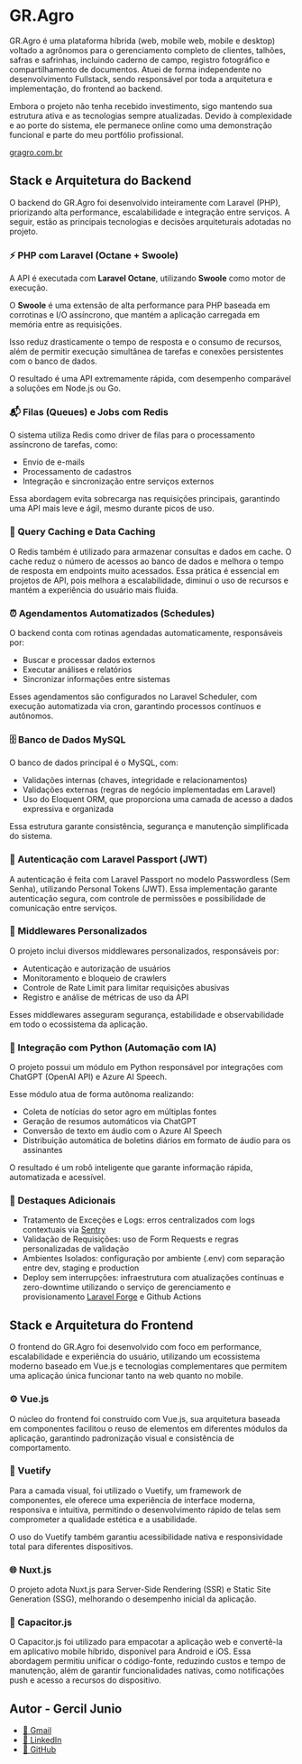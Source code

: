 # GR.Agro
GR.Agro é uma plataforma híbrida (web, mobile web, mobile e desktop) voltado a agrônomos para o gerenciamento completo de clientes, talhões, safras e safrinhas, incluindo caderno de campo, registro fotográfico e compartilhamento de documentos. Atuei de forma independente no desenvolvimento Fullstack, sendo responsável por toda a arquitetura e implementação, do frontend ao backend.

Embora o projeto não tenha recebido investimento, sigo mantendo sua estrutura ativa e as tecnologias sempre atualizadas. Devido à complexidade e ao porte do sistema, ele permanece online como uma demonstração funcional e parte do meu portfólio profissional.

[gragro.com.br](https://gragro.com.br)

## Stack e Arquitetura do Backend
O backend do GR.Agro foi desenvolvido inteiramente com Laravel (PHP), priorizando alta performance, escalabilidade e integração entre serviços. A seguir, estão as principais tecnologias e decisões arquiteturais adotadas no projeto.

### ⚡ PHP com Laravel (Octane + Swoole)
A API é executada com **Laravel Octane**, utilizando **Swoole** como motor de execução.   

O **Swoole** é uma extensão de alta performance para PHP baseada em corrotinas e I/O assíncrono, que mantém a aplicação carregada em memória entre as requisições.   

Isso reduz drasticamente o tempo de resposta e o consumo de recursos, além de permitir execução simultânea de tarefas e conexões persistentes com o banco de dados.   

O resultado é uma API extremamente rápida, com desempenho comparável a soluções em Node.js ou Go.

### 📬 Filas (Queues) e Jobs com Redis
O sistema utiliza Redis como driver de filas para o processamento assíncrono de tarefas, como:

- Envio de e-mails
- Processamento de cadastros
- Integração e sincronização entre serviços externos

Essa abordagem evita sobrecarga nas requisições principais, garantindo uma API mais leve e ágil, mesmo durante picos de uso.

### 🧠 Query Caching e Data Caching
O Redis também é utilizado para armazenar consultas e dados em cache. O cache reduz o número de acessos ao banco de dados e melhora o tempo de resposta em endpoints muito acessados. Essa prática é essencial em projetos de API, pois melhora a escalabilidade, diminui o uso de recursos e mantém a experiência do usuário mais fluida.

### ⏰ Agendamentos Automatizados (Schedules)
O backend conta com rotinas agendadas automaticamente, responsáveis por:

- Buscar e processar dados externos
- Executar análises e relatórios
- Sincronizar informações entre sistemas

Esses agendamentos são configurados no Laravel Scheduler, com execução automatizada via cron, garantindo processos contínuos e autônomos.

### 🗄️ Banco de Dados MySQL
O banco de dados principal é o MySQL, com:

- Validações internas (chaves, integridade e relacionamentos)
- Validações externas (regras de negócio implementadas em Laravel)
- Uso do Eloquent ORM, que proporciona uma camada de acesso a dados expressiva e organizada

Essa estrutura garante consistência, segurança e manutenção simplificada do sistema.

### 🔐 Autenticação com Laravel Passport (JWT)
A autenticação é feita com Laravel Passport no modelo Passwordless (Sem Senha), utilizando Personal Tokens (JWT). Essa implementação garante autenticação segura, com controle de permissões e possibilidade de comunicação entre serviços.

### 🧩 Middlewares Personalizados
O projeto inclui diversos middlewares personalizados, responsáveis por:

- Autenticação e autorização de usuários
- Monitoramento e bloqueio de crawlers
- Controle de Rate Limit para limitar requisições abusivas
- Registro e análise de métricas de uso da API

Esses middlewares asseguram segurança, estabilidade e observabilidade em todo o ecossistema da aplicação.

### 🤖 Integração com Python (Automação com IA)
O projeto possui um módulo em Python responsável por integrações com ChatGPT (OpenAI API) e Azure AI Speech.

Esse módulo atua de forma autônoma realizando:

- Coleta de notícias do setor agro em múltiplas fontes
- Geração de resumos automáticos via ChatGPT
- Conversão de texto em áudio com o Azure AI Speech
- Distribuição automática de boletins diários em formato de áudio para os assinantes

O resultado é um robô inteligente que garante informação rápida, automatizada e acessível.

### 🚀 Destaques Adicionais
- Tratamento de Exceções e Logs: erros centralizados com logs contextuais via [Sentry](https://sentry.io)   
- Validação de Requisições: uso de Form Requests e regras personalizadas de validação   
- Ambientes Isolados: configuração por ambiente (.env) com separação entre dev, staging e production
- Deploy sem interrupções: infraestrutura com atualizações contínuas e zero-downtime utilizando o serviço de gerenciamento e provisionamento [Laravel Forge](https://forge.laravel.com) e Github Actions

## Stack e Arquitetura do Frontend
O frontend do GR.Agro foi desenvolvido com foco em performance, escalabilidade e experiência do usuário, utilizando um ecossistema moderno baseado em Vue.js e tecnologias complementares que permitem uma aplicação única funcionar tanto na web quanto no mobile.

### ⚙️ Vue.js
O núcleo do frontend foi construído com Vue.js, sua arquitetura baseada em componentes facilitou o reuso de elementos em diferentes módulos da aplicação, garantindo padronização visual e consistência de comportamento.

### 🎨 Vuetify
Para a camada visual, foi utilizado o Vuetify, um framework de componentes, ele oferece uma experiência de interface moderna, responsiva e intuitiva, permitindo o desenvolvimento rápido de telas sem comprometer a qualidade estética e a usabilidade.

O uso do Vuetify também garantiu acessibilidade nativa e responsividade total para diferentes dispositivos.

### 🌐 Nuxt.js

O projeto adota Nuxt.js para Server-Side Rendering (SSR) e Static Site Generation (SSG), melhorando o desempenho inicial da aplicação.

### 📱 Capacitor.js

O Capacitor.js foi utilizado para empacotar a aplicação web e convertê-la em aplicativo mobile híbrido, disponível para Android e iOS. Essa abordagem permitiu unificar o código-fonte, reduzindo custos e tempo de manutenção, além de garantir funcionalidades nativas, como notificações push e acesso a recursos do dispositivo.

## Autor - Gercil Junio
- [📧 Gmail](mailto:gerciljunio@gmail.com)
- [💼 LinkedIn](https://www.linkedin.com/in/gercil)
- [🐙 GitHub](https://github.com/gerciljunio)